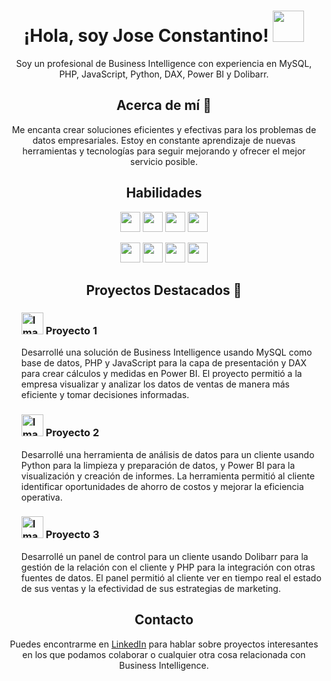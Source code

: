 <!-- Saludo -->
<h1 align="center">
  ¡Hola, soy Jose Constantino! <img src="https://media.giphy.com/media/5HyXGsoFzXWPKFx07j/giphy.gif" width="50px">
</h1>

<p align="center">Soy un profesional de Business Intelligence con experiencia en MySQL, PHP, JavaScript, Python, DAX, Power BI y Dolibarr.</p>

<h2 align="center">Acerca de mí 🎯</h2>
<p align="center">Me encanta crear soluciones eficientes y efectivas para los problemas de datos empresariales. Estoy en constante aprendizaje de nuevas herramientas y tecnologías para seguir mejorando y ofrecer el mejor servicio posible.</p>

<!-- Habilidades -->
<h2 align="center">Habilidades</h2>
<p align="center">
  <img height="32" src="https://img.shields.io/badge/Business%20Intelligence%20-%23F37626.svg?&style=for-the-badge&logo=BusinessIntelligence&logoColor=white"/>
  <img height="32" src="https://img.shields.io/badge/MySQL-%2300f.svg?&style=for-the-badge&logo=mysql&logoColor=white"/>
  <img height="32" src="https://img.shields.io/badge/PHP-%23777BB4.svg?&style=for-the-badge&logo=php&logoColor=white"/>
  <img height="32" src="https://img.shields.io/badge/JavaScript-%23323330.svg?&style=for-the-badge&logo=javascript&logoColor=%23F7DF1E"/>
</p>
<p align="center">
  <img height="32" src="https://img.shields.io/badge/Python-%2314354C.svg?&style=for-the-badge&logo=python&logoColor=white"/>
  <img height="32" src="https://img.shields.io/badge/DAX-%230076D6.svg?&style=for-the-badge&logo=DAX&logoColor=white"/>
  <img height="32" src="https://img.shields.io/badge/Power%20BI-%23F2C811.svg?&style=for-the-badge&logo=PowerBI&logoColor=white"/>
  <img height="32" src="https://img.shields.io/badge/Dolibarr-%238B8B8B.svg?&style=for-the-badge&logo=Dolibarr&logoColor=white"/>
</p>
<h2 align="center">Proyectos Destacados 🚀</h2>
<ul>
  <h3><img src="https://media.giphy.com/media/IzLejEn5juzsLN4AqX/giphy.gif" alt="Imagen Proyecto 1" width="35" height="35">
  Proyecto 1</h3>
  <p>Desarrollé una solución de Business Intelligence usando MySQL como base de datos, PHP y JavaScript para la capa de presentación y DAX para crear cálculos y medidas en Power BI. El proyecto permitió a la empresa visualizar y analizar los datos de ventas de manera más eficiente y tomar decisiones informadas.</p>

  <h3><img src="https://media.giphy.com/media/IzLejEn5juzsLN4AqX/giphy.gif" alt="Imagen Proyecto 1" width="35" height="35">
  Proyecto 2</h3>
  <p>Desarrollé una herramienta de análisis de datos para un cliente usando Python para la limpieza y preparación de datos, y Power BI para la visualización y creación de informes. La herramienta permitió al cliente identificar oportunidades de ahorro de costos y mejorar la eficiencia operativa.</p>
  <h3><img src="https://media.giphy.com/media/IzLejEn5juzsLN4AqX/giphy.gif" alt="Imagen Proyecto 1" width="35" height="35">
  Proyecto 3</h3>
  <p>Desarrollé un panel de control para un cliente usando Dolibarr para la gestión de la relación con el cliente y PHP para la integración con otras fuentes de datos. El panel permitió al cliente ver en tiempo real el estado de sus ventas y la efectividad de sus estrategias de marketing.</p>
</ul>
<h2 align="center">Contacto</h2>
<p align="center">Puedes encontrarme en <a href="https://www.linkedin.com/in/antonio-c-0014b428/">LinkedIn</a> para hablar sobre proyectos interesantes en los que podamos colaborar o cualquier otra cosa relacionada con Business Intelligence.</p>
